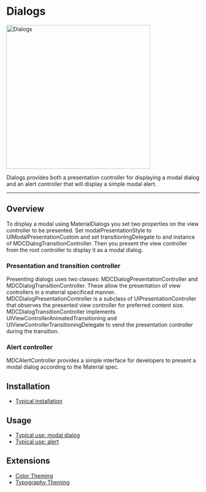 # Dialogs

<div class="article__asset article__asset--screenshot">
  <img src="docs/assets/dialogs.png" alt="Dialogs" width="375">
</div>

Dialogs provides both a presentation controller for displaying a modal dialog and an alert
controller that will display a simple modal alert.

<!-- design-and-api -->

<!-- toc -->

- - -

## Overview

To display a modal using MaterialDialogs you set two properties on the view controller to be
presented. Set modalPresentationStyle to UIModalPresentationCustom and set
transitioningDelegate to and instance of MDCDialogTransitionController. Then you present the
view controller from the root controller to display it as a modal dialog.

### Presentation and transition controller

Presenting dialogs uses two classes: MDCDialogPresentationController and
MDCDialogTransitionController. These allow the presentation of view controllers in a material
specificed manner. MDCDialogPresentationController is a subclass of UIPresentationController
that observes the presented view controller for preferred content size.
MDCDialogTransitionController implements UIViewControllerAnimatedTransitioning and
UIViewControllerTransitioningDelegate to vend the presentation controller during the transition.

### Alert controller

MDCAlertController provides a simple interface for developers to present a modal dialog
according to the Material spec.

## Installation

- [Typical installation](../../../docs/component-installation.md)

## Usage

- [Typical use: modal dialog](typical-use-modal-dialog.md)
- [Typical use: alert](typical-use-alert.md)

## Extensions

- [Color Theming](color-theming.md)
- [Typography Theming](typography-theming.md)
